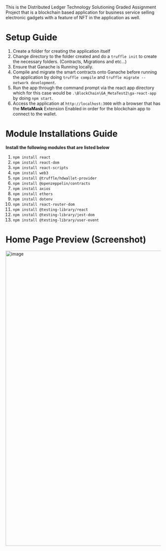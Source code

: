 This is the Distributed Ledger Technology Solutioning Graded Assignment Project that is a blockchain based application for business service selling electronic gadgets with a feature of NFT in the application as well.
<br>

# Setup Guide
1. Create a folder for creating the application itself
2. Change directory to the folder created and do a `truffle init` to create the necessary folders. (Contracts, Migrations and etc...)
3. Ensure that Ganache is Running locally.
4. Compile and migrate the smart contracts onto Ganache before running the application by doing `truffle compile` and `truffle migrate --network development`.
5. Run the app through the command prompt via the react app directory which for this case would be `.\BlockChain\GA_MetaTest2\ga-react-app` by doing `npm start`.
6. Access the application at `http://localhost:3000` with a browser that has the **MetaMask** Extension Enabled in order for the blockchain app to connect to the wallet. 


# Module Installations Guide
**Install the following modules that are listed below**
1. `npm install react`
2. `npm install react-dom`
3. `npm install react-scripts`
4. `npm install web3`
5. `npm install @truffle/hdwallet-provider`
6. `npm install @openzeppelin/contracts`
7. `npm install axios`
8. `npm install ethers`
9. `npm install dotenv`
10. `npm install react-router-dom`
11. `npm install @testing-library/react`
12. `npm install @testing-library/jest-dom`
13. `npm install @testing-library/user-event`



# Home Page Preview (Screenshot)
<img width="959" alt="image" src="https://github.com/user-attachments/assets/d925eff6-4b04-4431-850b-4c7fdc6db235">

